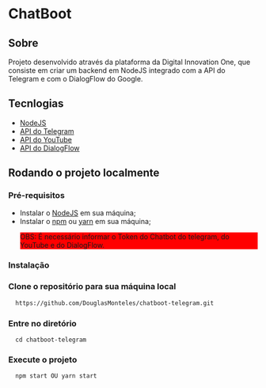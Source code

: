 # ChatBoot 

## Sobre
<p>
  Projeto desenvolvido através da plataforma da Digital Innovation One, que consiste em criar um 
  backend em NodeJS integrado com a API do Telegram e com o DialogFlow do Google.
</p>

## Tecnlogias
<ul>
  <li>
    <a href="https://nodejs.org/en/">NodeJS</a>
  </li>
  
  <li>
    <a href="https://core.telegram.org/">API do Telegram</a>
  </li>
  
  <li>
    <a href="https://developers.google.com/youtube/v3/quickstart/nodejs">API do YouTube</a>
  </li>
  
  <li>
    <a href="https://dialogflow.cloud.google.com/#/getStarted">API do DialogFlow</a>
  </li>
</ul>

## Rodando o projeto localmente

### Pré-requisitos 
<ul>
  <li>
    Instalar o <a href="https://nodejs.org/en/">NodeJS</a> em sua máquina;
  </li>
  
  <li>
    Instalar o <a href="https://www.npmjs.com/">npm</a> ou <a href="https://classic.yarnpkg.com/pt-BR/docs/install/#debian-stable">yarn</a> em sua máquina;
  </li>
  
  <p style="background-color: red; color="#fff">
    OBS: É necessário informar o Token do Chatbot do telegram, do YouTube e do DialogFlow. 
  </p>
</ul>

### Instalação

### Clone o repositório para sua máquina local
```bash
  https://github.com/DouglasMonteles/chatboot-telegram.git
```

### Entre no diretório
```
  cd chatboot-telegram
```

### Execute o projeto 
```
  npm start OU yarn start
```
